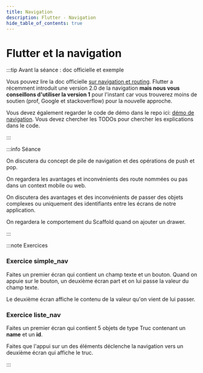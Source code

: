 ```yaml
---
title: Navigation
description: Flutter - Navigation
hide_table_of_contents: true
---
```


# Flutter et la navigation

<Row>

<Column>

:::tip Avant la séance : doc officielle et exemple

Vous pouvez lire la doc officielle [sur navigation et routing](https://flutter.dev/docs/development/ui/navigation). Flutter a récemment introduit une version 2.0 de la navigation **mais nous vous conseillons d'utiliser la version 1** pour l'instant car vous trouverez moins de soutien (prof, Google et stackoverflow) pour la nouvelle approche.

Vous devez également regarder le code de démo dans le repo ici: [démo de navigation](https://github.com/departement-info-cem/5N6-mobile-2-Nouveau/tree/main/code/navigation). Vous devez chercher les TODOs pour chercher les explications dans le code.

:::

</Column>

<Column>

:::info Séance

On discutera du concept de pile de navigation et des opérations de push et pop.

On regardera les avantages et inconvénients des route nommées ou pas dans un context mobile ou web.

On discutera des avantages et des inconvénients de passer des objets complexes ou uniquement des identifiants entre les écrans de notre application.

On regardera le comportement du Scaffold quand on ajouter un drawer.

:::

</Column>

</Row>

:::note Exercices

### Exercice simple_nav

Faites un premier écran qui contient un champ texte et un bouton. Quand on appuie sur le bouton, un deuxième écran part et on lui passe la valeur du champ texte.

Le deuxième écran affiche le contenu de la valeur qu'on vient de lui passer.

### Exercice liste_nav

Faites un premier écran qui contient 5 objets de type Truc contenant un **name** et un **id**.

Faites que l'appui sur un des éléments déclenche la navigation vers un deuxième écran qui affiche le truc.

:::
